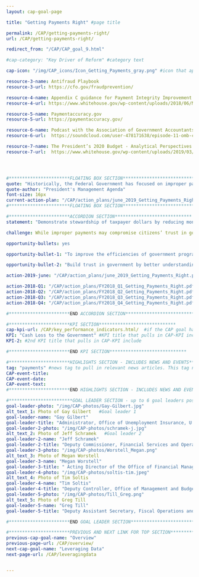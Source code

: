 ```yaml
---
layout: cap-goal-page

title: "Getting Payments Right" #page title

permalink: /CAP/getting-payments-right/
url: /CAP/getting-payments-right/

redirect_from: "/CAP/CAP_goal_9.html"

#cap-category: "Key Driver of Reform" #category text

cap-icon: "/img/CAP_icons/Icon_Getting_Payments_gray.png" #icon that appears next to title

resource-3-name: Antifraud Playbook
resource-3-url: https://cfo.gov/fraudprevention/

resource-4-name: Appendix C guidance for Payment Integrity Improvement
resource-4-url: https://www.whitehouse.gov/wp-content/uploads/2018/06/M-18-20.pdf

resource-5-name: Paymentaccuracy.gov
resource-5-url: https://paymentaccuracy.gov/

resource-6-name: Podcast with the Association of Government Accountants - Episode 11 - OMB Circular A-123 Appendix C
resource-6-url:  https://soundcloud.com/user-478171638/episode-11-omb-circular-a-123-appendix-c

resource-7-name: The President’s 2020 Budget - Analytical Perspectives - Payment Integrity Chapter
resource-7-url:  https://www.whitehouse.gov/wp-content/uploads/2019/03/ap_9_integrity-fy2020.pdf




#***********************FLOATING BOX SECTION*****************************
quote: "Historically, the Federal Government has focused on improper payments broadly, including process errors that do not affect money paid, rather than strategically targeting monetary loss to taxpayers." #appears in the gray text box
quote-author: "President's Management Agenda"
font-size: 16px
current-action-plan: "/CAP/action_plans/june_2019_Getting_Payments_Right.pdf"
#***********************FLOATING BOX SECTION*****************************

#***********************ACCORDION SECTION*****************************
statement: "Demonstrate stewardship of taxpayer dollars by reducing monetary loss and making payments correctly the first time." #first accordion text

challenge: While improper payments may compromise citizens’ trust in government, they are not always indicative of fraud, nor do they necessarily represent payments that should not have been made. Having the right information and the capacity to address root causes are critical components. #second accordion text

opportunity-bullets: yes

opportunity-bullet-1: "To improve the efficiencies of government programs by focusing on getting government payments right the first time they are made and reducing the cost associated with an incorrect payment." #third accordion text

opportunity-bullet-2: "Build trust in government by better understanding the nature of improper payments and their relationship to payment integrity."

action-2019-june: "/CAP/action_plans/june_2019_Getting_Payments_Right.pdf"

action-2018-Q1: "/CAP/action_plans/FY2018_Q1_Getting_Payments_Right.pdf"
action-2018-Q2: "/CAP/action_plans/FY2018_Q2_Getting_Payments_Right.pdf"
action-2018-Q3: "/CAP/action_plans/FY2018_Q3_Getting_Payments_Right.pdf"
action-2018-Q4: "/CAP/action_plans/FY2018_Q4_Getting_Payments_Right.pdf"

#***********************END ACCORDION SECTION*****************************

#***********************KPI SECTION*****************************
cap-kpi-url: /CAP/key_performance_indicators.html/  #if the CAP goal has a KPI, it will appear as a button under the title. The button links to the KPI accordion section
KPI: "Cash Loss to the Government" #KPI title that pulls in CAP-KPI include
KPI-2: #2nd KPI title that pulls in CAP-KPI include

#***********************END KPI SECTION*****************************

#***********************HIGHLIGHTS SECTION - INCLUDES NEWS AND EVENTS*****************************
tag: "payments" #news tag to pull in relevant news articles. This tag needs to be included in the "post" front matter
CAP-event-title:
CAP-event-date:
CAP-event-text:
#***********************END HIGHLIGHTS SECTION - INCLUDES NEWS AND EVENTS*****************************

#************************GOAL LEADER SECTION - up to 6 goal leaders possible by creating up to 6 sections below***************************
goal-leader-photo: "/img/CAP-photos/Gay-Gilbert.jpg"
alt_text_1: Photo of Gay Gilbert   #Goal leader 1
goal-leader-name: "Gay Gilbert"
goal-leader-title: "Administrator, Office of Unemployment Insurance, U.S. Department of Labor"
goal-leader-2-photo: "/img/CAP-photos/schramek-j.jpg"
alt_text_2: Photo of Jeff Schramek   #Goal leader 2
goal-leader-2-name: "Jeff Schramek"
goal-leader-2-title: "Deputy Commissioner, Financial Services and Operations, Bureau of the Fiscal Service"
goal-leader-3-photo: "/img/CAP-photos/Worstell_Megan.png"
alt_text_3: Photo of Megan Worstell
goal-leader-3-name: "Megan Worstell"
goal-leader-3-title: " Acting Director of the Office of Financial Management and Chief Financial Officer, Centers for Medicare and Medicaid Services"
goal-leader-4-photo: "/img/CAP-photos/soltis-tim.jpeg"
alt_text_4: Photo of Tim Soltis
goal-leader-4-name: "Tim Soltis"
goal-leader-4-title: "Deputy Controller, Office of Management and Budget"
goal-leader-5-photo: "/img/CAP-photos/Till_Greg.png"
alt_text_5: Photo of Greg Till
goal-leader-5-name: "Greg Till"
goal-leader-5-title: "Deputy Assistant Secretary, Fiscal Operations and Policy, Department of the Treasury"

#***********************END GOAL LEADER SECTION*****************************8

#***********************PREVIOUS AND NEXT LINK FOR TOP SECTION*****************************8
previous-cap-goal-name: "Overview"
previous-page-url: /CAP/overview/
next-cap-goal-name: "Leveraging Data"
next-page-url: /CAP/leveragingdata


---  
```


